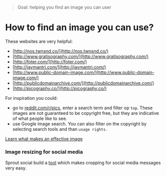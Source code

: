 > Goal: helping you find an image you can user

# How to find an image you can use?

These websites are very helpful:

* [http://nos.twnsnd.co/](http://nos.twnsnd.co/)
* [http://www.gratisography.com/](http://www.gratisography.com/)
* [http://foter.com/](http://foter.com/)
* [http://jaymantri.com/](http://jaymantri.com/)
* [http://www.public-domain-image.com/](http://www.public-domain-image.com/)
* [http://publicdomainarchive.com/](http://publicdomainarchive.com/)
* [http://picography.co/](http://picography.co/)

For inspiration you could: 

- go to [reddit.com/r/pics](https://reddit.com/r/pics), enter a search term and filter op ```top```. These images are not guaranteed to be copyright free, but they are indicative of what people like to see.
- use Google image search. You can also filter on the copyright by selecting search tools and than ```usage rights```. 

[Learn what makes an effective image](../effective-image-guide/readme.md)

### Image resizing for social media

Sprout social build a [tool](http://sproutsocial.com/landscape) which makes cropping for social media messages very easy.

